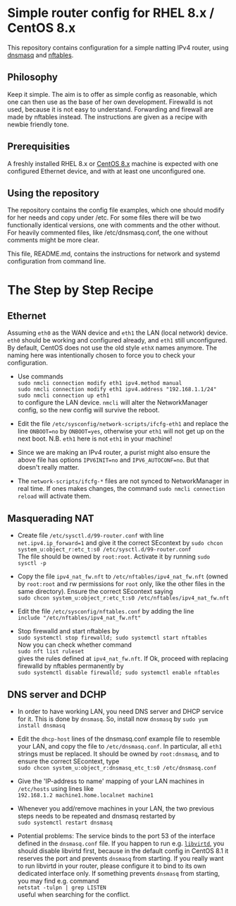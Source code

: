 # Simple router config for RHEL 8.x / CentOS 8.x

This repository contains configuration for a simple natting IPv4
router, using [dnsmasq](http://www.thekelleys.org.uk/dnsmasq/doc.html)
and [nftables](https://wiki.nftables.org/).

## Philosophy

Keep it simple.  The aim is to offer as simple config as reasonable,
which one can then use as the base of her own development.  Firewalld
is not used, because it is not easy to understand.  Forwarding and
firewall are made by nftables instead.  The instructions are given as
a recipe with newbie friendly tone.

## Prerequisities

A freshly installed RHEL 8.x or [CentOS 8.x](https://centos.org)
machine is expected with one configured Ethernet device, and with at
least one unconfigured one.

## Using the repository

The repository contains the config file examples, which one should
modify for her needs and copy under /etc.  For some files there will
be two functionally identical versions, one with comments and the
other without.  For heavily commented files, like /etc/dnsmasq.conf,
the one without comments might be more clear.

This file, README.md, contains the instructions for network and
systemd configuration from command line.

# The Step by Step Recipe

## Ethernet

Assuming `eth0` as the WAN device and `eth1` the LAN (local network)
device.  `eth0` should be working and configured already, and `eth1`
still unconfigured.  By default, CentOS does not use the old style
`ethX` names anymore.  The naming here was intentionally chosen to
force you to check your configuration.

* Use commands\
  `sudo nmcli connection modify eth1 ipv4.method manual`\
  `sudo nmcli connection modify eth1 ipv4.address "192.168.1.1/24"`\
  `sudo nmcli connection up eth1`\
  to configure the LAN device.  `nmcli` will alter the NetworkManager
  config, so the new config will survive the reboot.

* Edit the file `/etc/sysconfig/network-scripts/ifcfg-eth1` and
  replace the line `ONBOOT=no` by `ONBOOT=yes`, otherwise your `eth1`
  will not get up on the next boot. N.B. `eth1` here is not `eth1` in
  your machine!

* Since we are making an IPv4 router, a purist might also ensure the
  above file has options `IPV6INIT=no` and `IPV6_AUTOCONF=no`.  But
  that doesn't really matter.

* The `network-scripts/ifcfg-*` files are not synced to
  NetworkManager in real time.  If ones makes changes, the command
  `sudo nmcli connection reload` will activate them.

## Masquerading NAT

* Create file `/etc/sysctl.d/99-router.conf` with line
  `net.ipv4.ip_forward=1` and give it the correct SEcontext by
  `sudo chcon system_u:object_r:etc_t:s0 /etc/sysctl.d/99-router.conf`\
  The file should be owned by `root:root`.  Activate it by running
  `sudo sysctl -p`

* Copy the file `ipv4_nat_fw.nft` to `/etc/nftables/ipv4_nat_fw.nft`
  (owned by `root:root` and rw permissions for `root` only, like the
  other files in the same directory).  Ensure the correct SEcontext saying\
  `sudo chcon system_u:object_r:etc_t:s0 /etc/nftables/ipv4_nat_fw.nft`

* Edit the file `/etc/sysconfig/nftables.conf` by adding the line\
  `include "/etc/nftables/ipv4_nat_fw.nft"`

* Stop firewalld and start nftables by\
  `sudo systemctl stop firewalld; sudo systemctl start nftables`\
  Now you can check whether command\
  `sudo nft list ruleset`\
  gives the rules defined at `ipv4_nat_fw.nft`.  If Ok, proceed with
  replacing firewalld by nftables permanently by\
  `sudo systemctl disable firewalld; sudo systemctl enable nftables`

## DNS server and DCHP

* In order to have working LAN, you need DNS server and DHCP service
  for it.  This is done by `dnsmasq`.  So, install now `dnsmasq` by
  `sudo yum install dnsmasq`

* Edit the `dhcp-host` lines of the dnsmasq.conf example file to
  resemble your LAN, and copy the file to `/etc/dnsmasq.conf`.  In
  particular, all `eth1` strings must be replaced.  It should be owned
  by `root:dnsmasq`, and to ensure the correct SEcontext, type\
  `sudo chcon system_u:object_r:dnsmasq_etc_t:s0 /etc/dnsmasq.conf`

* Give the 'IP-address to name' mapping of your LAN machines in
  `/etc/hosts` using lines like\
  `192.168.1.2 machine1.home.localnet machine1`

* Whenever you add/remove machines in your LAN, the two previous steps
  needs to be repeated and dnsmasq restarted by\
  `sudo systemctl restart dnsmasq`

* Potential problems: The service binds to the port 53 of the
  interface defined in the `dnsmasq.conf` file.  If you happen to run
  e.g. [`libvirtd`](https://libvirt.org/), you should disable libvirtd
  first, because in the default config in CentOS 8.1 it reserves the
  port and prevents `dnsmasq` from starting.  If you really want to
  run libvirtd in your router, please configure it to bind to its own
  dedicated interface only.  If something prevents `dnsmasq` from
  starting, you may find e.g. command\
  `netstat -tulpn | grep LISTEN`\
  useful when searching for the conflict.
